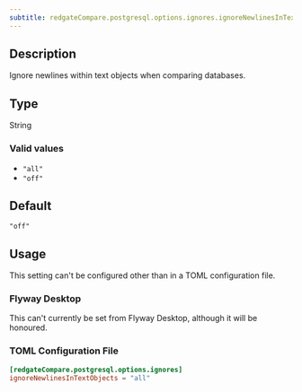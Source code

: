 ```yaml
---
subtitle: redgateCompare.postgresql.options.ignores.ignoreNewlinesInTextObjects
---
```


## Description

Ignore newlines within text objects when comparing databases.

## Type

String

### Valid values

- `"all"`
- `"off"`

## Default

`"off"`

## Usage

This setting can't be configured other than in a TOML configuration file.

### Flyway Desktop

This can't currently be set from Flyway Desktop, although it will be honoured.

### TOML Configuration File

```toml
[redgateCompare.postgresql.options.ignores]
ignoreNewlinesInTextObjects = "all"
```
